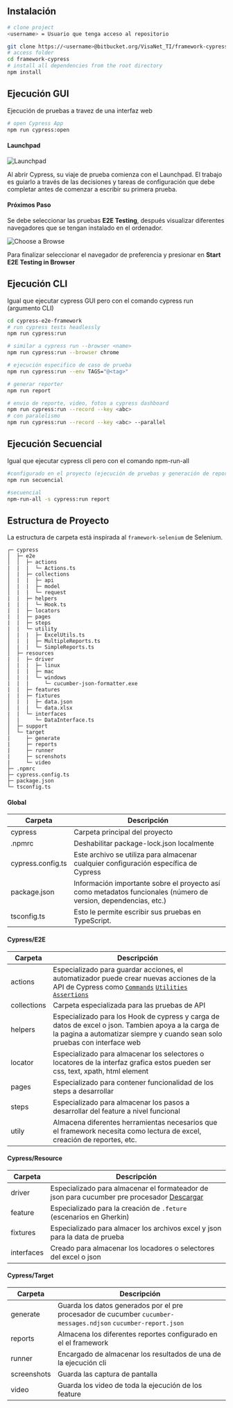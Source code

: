 ## Instalación

```bash
# clone project
<username> = Usuario que tenga acceso al repositorio 

git clone https://<username>@bitbucket.org/VisaNet_TI/framework-cypress.git
# access folder
cd framework-cypress
# install all dependencies from the root directory
npm install
```

## Ejecución GUI

Ejecución de pruebas a travez de una interfaz web

```bash
# open Cypress App
npm run cypress:open
```

#### Launchpad
![Launchpad](/images/empezar/launchpad.png)

Al abrir Cypress, su viaje de prueba comienza con el Launchpad. El trabajo es guiarlo a través de las decisiones y tareas de configuración que debe completar antes de comenzar a escribir su primera prueba.

#### Próximos Paso

Se debe seleccionar las pruebas **E2E Testing**, después  visualizar diferentes navegadores que se tengan instalado en el ordenador. 

![Choose a Browse](/images/empezar/browser.png)

Para finalizar seleccionar el navegador de preferencia y presionar en **Start E2E Testing in Browser**

## Ejecución CLI
Igual que ejecutar cypress GUI pero con el comando cypress run (argumento CLI)
```bash
cd cypress-e2e-framework
# run cypress tests headlessly
npm run cypress:run

# similar a cypress run --browser <name>
npm run cypress:run --browser chrome

# ejecución especifico de caso de prueba
npm run cypress:run --env TAGS="@<tag>"

# generar reporter
npm run report

# envio de reporte, video, fotos a cypress dashboard
npm run cypress:run --record --key <abc>
# con paralelismo 
npm run cypress:run --record --key <abc> --parallel
```

## Ejecución Secuencial
Igual que ejecutar cypress cli pero con el comando npm-run-all
```bash
#configurado en el proyecto (ejecución de pruebas y generación de reporte)
npm run secuencial

#secuencial
npm-run-all -s cypress:run report
```

## Estructura de Proyecto
La estructura de carpeta está inspirada al `framework-selenium` de Selenium.
``` 
┌─ cypress
│  ├─ e2e
│  │  ├─ actions
|  |  |  └─ Actions.ts
│  |  ├─ collections
│  |  |  ├─ api
│  |  |  ├─ model
│  |  |  └─ request
|  |  ├─ helpers
|  |  |  └─ Hook.ts
|  |  ├─ locators 
|  |  ├─ pages
|  |  ├─ steps
|  |  └─ utility
│  |  |  ├─ ExcelUtils.ts
│  |  |  ├─ MultipleReports.ts
│  |  |  └─ SimpleReports.ts
│  ├─ resources
|  |  ├─ driver
│  |  |  ├─ linux
│  |  |  ├─ mac
│  |  |  └─ windows
|  |  |     └─ cucumber-json-formatter.exe
|  |  ├─ features
|  |  ├─ fixtures
│  |  |  ├─ data.json
│  |  |  └─ data.xlsx
|  |  └─ interfaces
│  |     └─ DataInterface.ts
│  ├─ support
│  └─ target
|     ├─ generate
|     ├─ reports
|     ├─ runner
|     ├─ screnshots
|     └─ video
├─ .npmrc
├─ cypress.config.ts
├─ package.json
└─ tsconfig.ts
```

#### Global
| Carpeta | Descripción |
| ----------- | ----------- |
| cypress | Carpeta principal del proyecto |
| .npmrc | Deshabilitar package-lock.json localmente |
| cypress.config.ts | Este archivo se utiliza para almacenar cualquier configuración específica de Cypress |
| package.json | Información importante sobre el proyecto así como metadatos funcionales (número de version, dependencias, etc.) |
| tsconfig.ts | Esto le permite escribir sus pruebas en TypeScript. |

#### Cypress/E2E
| Carpeta | Descripción |
| ----------- | ----------- |
actions | Especializado para guardar acciones, el automatizador puede crear nuevas acciones de la API de Cypress como [`Commands`](https://docs.cypress.io/api/commands/and) [`Utilities`](https://docs.cypress.io/api/utilities/$) [`Assertions`](https://docs.cypress.io/guides/references/assertions)
collections | Carpeta especializada para las pruebas de API
helpers | Especializado para los Hook de cypress y carga de datos de excel o json. Tambien apoya a la carga de la pagina a automatizar siempre y cuando sean solo pruebas con interface web
locator | Especializado para almacenar los selectores o locatores de la interfaz grafica estos pueden ser css, text, xpath, html element
pages | Especializado para contener funcionalidad de los steps a desarrollar
steps | Especializado para almacenar los pasos a desarrollar del feature a nivel funcional
utily | Almacena diferentes herramientas necesarios que el framework necesita como lectura de excel, creación de reportes, etc.

#### Cypress/Resource
| Carpeta | Descripción |
| ----------- | ----------- |
driver | Especializado para almacenar el formateador de json para cucumber pre procesador [Descargar](https://github.com/cucumber/json-formatter/releases/)
feature | Especializado para la creación de `.feture` (escenarios en Gherkin)
fixtures | Especializado para almacer los archivos excel y json para la data de prueba
interfaces | Creado para almacenar los locadores o selectores del excel o json

#### Cypress/Target
| Carpeta | Descripción |
| ----------- | ----------- |
generate | Guarda los datos generados por el pre procesador de cucumber `cucumber-messages.ndjson` `cucumber-report.json` 
reports | Almacena los diferentes reportes configurado en el el framework
runner | Encargado de almacenar los resultados de una de la ejecución cli
screenshots | Guarda las captura de pantalla 
video | Guarda los video de toda la ejecución de los feature